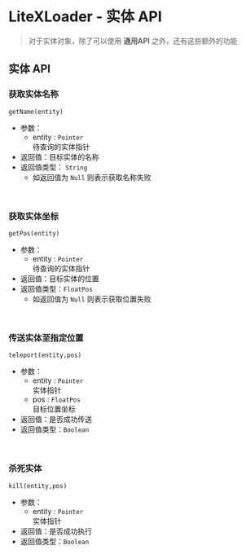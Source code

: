 # LiteXLoader - 实体 API
> 对于实体对象，除了可以使用 **通用API** 之外，还有这些额外的功能  

## 实体 API

### 获取实体名称  
`getName(entity)`
- 参数：
    - entity : `Pointer`  
    待查询的实体指针  
- 返回值：目标实体的名称
- 返回值类型： `String` 
    - 如返回值为 `Null` 则表示获取名称失败  
<br>

### 获取实体坐标  
`getPos(entity)`
- 参数：
    - entity : `Pointer`  
    待查询的实体指针  
- 返回值：目标实体的位置
- 返回值类型：`FloatPos` 
    - 如返回值为 `Null` 则表示获取位置失败  
<br>

### 传送实体至指定位置  
`teleport(entity,pos)`
- 参数：
    - entity : `Pointer`  
    实体指针
    - pos : `FloatPos`  
    目标位置坐标
- 返回值：是否成功传送
- 返回值类型：`Boolean`   
<br>

### 杀死实体  
`kill(entity,pos)`
- 参数：
    - entity : `Pointer`  
    实体指针  
- 返回值：是否成功执行
- 返回值类型：`Boolean`   
<br>